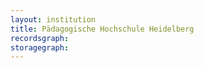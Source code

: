 ```yaml
---
layout: institution
title: Pädagogische Hochschule Heidelberg
recordsgraph: 
storagegraph: 
---
```

